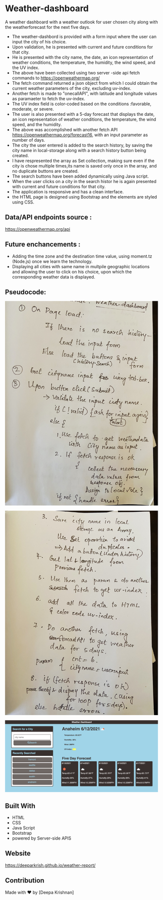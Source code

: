 # Weather-dashboard
A weather dashboard with a  weather outlook for user chosen city along with the weatherforecast for the next five days. 


* The weather-dashbord  is provided with a form input where the user can input the city of his choice. 
* Upon validation, he is  presented with current and future conditions for that city.
* He is presented with the city name, the date, an icon representation of weather conditions, the temperature, the humidity, the wind speed, and the UV index. 
* The above have been collected using two server -side api fetch commands to https://openweathermap.org/
* The fetch command returned a json object from which I could obtain the current weather parameters of the city, excluding uv-index. 
* Another fetch is made to "onecallAPI", with latitude and longitude values as paramaeter to fetch the uv-index.
* The UV index field is color-coded based on the conditions :favorable, moderate, or severe.
* The user is also presented with a 5-day forecast that displays the date, an icon representation of weather conditions, the temperature, the wind speed, and the   humidity.
* The above was accomplished with another fetch API  https://openweathermap.org/forecast16, with an input parameter as number of days.
* The city the user entered is added to the search history, by saving the city name in local-storage along with a search history button being created.
* I have  respresented the array as Set collection, making sure even if the city is chose multiple times,its name is saved only once in the array,
  and no duplicate buttons are created.    
* The search buttons have been added dynamically using Java script. 
* When the user clicks on a city in the search histor he is again presented with current and future conditions for that city.
* The application is responsive and has a clean interface. 
* the HTML page is designed  using Bootstrap and the elements are styled using CSS.


## Data/API endpoints source :
https://openweathermap.org/api

## Future enchancements :
* Adding the time zone  and the destination time value, using moment.tz (Node.js) once we learn the technology.
* Displaying  all cities with same name in multpile  geographic locations and allowing the user to click on his choice, upon which the corresponding weather data
  is displayed.
## Pseudocode:
![Webpage](https://github.com/Deeparkrish/weather-report/blob/main/assets/img/pseudo1.jpeg)

![Webpage](https://github.com/Deeparkrish/weather-report/blob/main/assets/img/psuedo2.jpeg)

![Webpage](https://github.com/Deeparkrish/weather-report/blob/main/assets/img/weather2.png)


## Built With
* HTML
* CSS
* Java Script
* Bootstrap
* powered by Server-side APIS 

## Website
https://deeparkrish.github.io/weather-report/

## Contribution
Made with ❤️ by [Deepa Krishnan]


